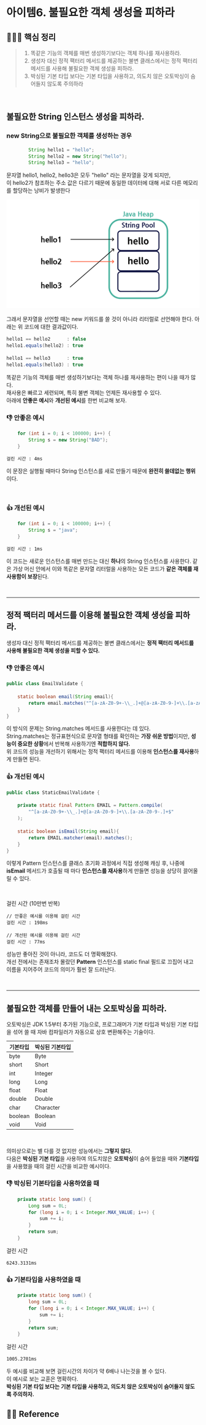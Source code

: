 # 아이템6. 불필요한 객체 생성을 피하라

## 🙆🏻‍♀️ 핵심 정리
> 1. 똑같은 기능의 객체를 매번 생성하기보다는 객체 하나를 재사용하라.
> 2. 생성자 대신 정적 팩터리 메서드를 제공하는 불변 클래스에서는 정적 팩터리 메서드를 사용해 불필요한 객체 생성을 피하라.
> 3. 박싱된 기본 타입 보다는 기본 타입을 사용하고, 의도치 않은 오토박싱이 숨어들지 않도록 주의하라
  
<br>

## 불필요한 String 인스턴스 생성을 피하라.

### new String으로 불필요한 객체를 생성하는 경우
~~~java
        String hello1 = "hello";
        String hello2 = new String("hello");
        String hello3 = "hello";
~~~

문자열 hello1, hello2, hello3은 모두 "hello" 라는 문자열을 갖게 되지만,  
이 hello2가 참조하는 주소 값은 다르기 때문에 동일한 데이터에 대해 서로 다른 메모리를 할당하는 낭비가 발생한다

![](/contents/imgs/item_6_StringPool.png)

그래서 문자열을 선언할 때는 new 키워드를 쓸 것이 아니라 리터럴로 선언해야 한다.
아래는 위 코드에 대한 결과값이다.

~~~java
hello1 == hello2      : false
hello1.equals(hello2) : true

hello1 == hello3      : true
hello1.equals(hello3) : true
~~~

똑같은 기능의 객체를 매번 생성하기보다는 객체 하나를 재사용하는 편이 나을 때가 많다.  
재사용은 빠르고 세련되며, 특히 불변 객체는 언제든 재사용할 수 있다.  
아래에 **안좋은 예시**와 **개선된 예시**를 한번 비교해 보자.

### 👎 안좋은 예시
~~~java
    for (int i = 0; i < 100000; i++) {
        String s = new String("BAD");
    }
~~~
~~~
걸린 시간 : 4ms
~~~

이 문장은 실행될 때마다 String 인스턴스를 새로 만들기 때문에 **완전히 쓸데없는 행위**이다.

<br>

### 👍 개선된 예시
~~~java
    for (int i = 0; i < 100000; i++) {
        String s = "java";
    }
~~~
~~~
걸린 시간 : 1ms
~~~

이 코드는 새로운 인스턴스를 매번 만드는 대신 **하나**의 String 인스턴스를 사용한다.
같은 가상 머신 안에서 이와 똑같은 문자열 리터럴을 사용하는 모든 코드가 **같은 객체를 재사용함이 보장**된다.

<br>

---

## 정적 팩터리 메서드를 이용해 불필요한 객체 생성을 피하라.

생성자 대신 정적 팩터리 메서드를 제공하는 불변 클래스에서는 **정적 팩터리 메서드를 사용해 불필요한 객체 생성을 피할 수 있다.**  


### 👎 안좋은 예시
~~~java
public class EmailValidate {

    static boolean email(String email){
        return email.matches("^[a-zA-Z0-9+-\\_.]+@[a-zA-Z0-9-]+\\.[a-zA-Z0-9-.]+$");
    }
}
~~~

이 방식의 문제는 String.matches 메서드를 사용한다는 데 있다.  
String.matches는 정규표현식으로 문자열 형태를 확인하는 **가장 쉬운 방법**이지만,
**성능이 중요한 상황**에서 반복해 사용하기엔 **적합하지 않다.**  
위 코드의 성능을 개선하기 위해서는 정적 팩터리 메서드를 이용해 **인스턴스를 재사용**하게 만들면 된다.


### 👍 개선된 예시

~~~java
public class StaticEmailValidate {

    private static final Pattern EMAIL = Pattern.compile(
        "^[a-zA-Z0-9+-\\_.]+@[a-zA-Z0-9-]+\\.[a-zA-Z0-9-.]+$"
    );

    static boolean isEmail(String email){
        return EMAIL.matcher(email).matches();
    }
}
~~~

이렇게 Pattern 인스턴스를 클래스 초기화 과정에서 직접 생성해 캐싱 후, 나중에 **isEmail** 메서드가 호출될 때 마다 **인스턴스를 재사용**하게 만들면 성능을 상당히 끌어올릴 수 있다.

<br>

걸린 시간 (10만번 반복)
~~~
// 안좋은 예시를 이용해 걸린 시간
걸린 시간 : 198ms

// 개선된 예시를 이용해 걸린 시간
걸린 시간 : 77ms
~~~

성능만 좋아진 것이 아니라, 코드도 더 명확해졌다.  
개선 전에서는 존재조차 몰랐던 **Pattern** 인스턴스를 static final 필드로 끄집어 내고 이름을 지어주어 코드의 의미가 훨씬 잘 드러난다.

<br>

---

## 불필요한 객체를 만들어 내는 오토박싱을 피하라.

오토박싱은 JDK 1.5부터 추가된 기능으로, 프로그래머가 기본 타입과 박싱된 기본 타입을 섞어 쓸 때 자바 컴파일러가 자동으로 상호 변환해주는 기술이다.

|기본타입|박싱된 기본타입|
|---|---|
|byte|Byte|
|short|Short|
|int|Integer|
|long|Long|
|float|Float|
|double|Double|
|char|Character|
|boolean|Boolean|
|void|Void|

<br>

의미상으로는 별 다를 것 없지만 성능에서는 **그렇지 않다.**  
다음은 **박싱된 기본 타입**을 사용하여 의도치않은 **오토박싱**이 숨어 들었을 때와 **기본타입**을 사용했을 때의 걸린 시간을 비교한 예시이다.

### 👎 박싱된 기본타입을 사용하였을 때
~~~java
    private static long sum() {
        Long sum = 0L;
        for (long i = 0; i < Integer.MAX_VALUE; i++) {
            sum += i;
        }
        return sum;
    }
~~~
걸린 시간
~~~
6243.3131ms
~~~

### 👍 기본타입을 사용하였을 때
~~~java
    private static long sum() {
        long sum = 0L;
        for (long i = 0; i < Integer.MAX_VALUE; i++) {
            sum += i;
        }
        return sum;
    }
~~~
걸린 시간
~~~
1005.2701ms
~~~

두 예시를 비교해 보면 걸린시간의 차이가 약 6배나 나는것을 볼 수 있다.  
이 예시로 보는 교훈은 명확하다.  
**박싱된 기본 타입 보다는 기본 타입을 사용하고, 의도치 않은 오토박싱이 숨어들지 않도록 주의하자.**


## 👼🏻 Reference


